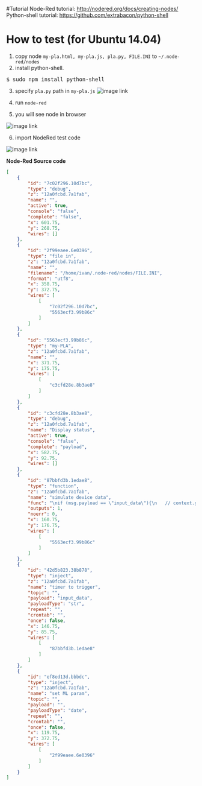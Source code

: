 #Tutorial
Node-Red tutorial: http://nodered.org/docs/creating-nodes/
Python-shell tutorial: https://github.com/extrabacon/python-shell

# How to test (for Ubuntu 14.04)
1. copy node `my-pla.html, my-pla.js, pla.py, FILE.INI` to `~/.node-red/nodes`
2. install python-shell. 
<pre>
$ sudo npm install python-shell
</pre>
3. specify `pla.py` path in `my-pla.js`
![image link](https://github.com/ivan0124/my-study/blob/master/NodeRed_PLA/image/20160825_1.png)

4. run `node-red`
5. you will see node in browser

![image link](https://github.com/ivan0124/my-study/blob/master/NodeRed_PLA/image/NodeRed_PLA_20160822.png)

6. import NodeRed test code

![image link](https://github.com/ivan0124/my-study/blob/master/NodeRed_PLA/image/NodeRed_PLA_20160822_1.png)

**Node-Red Source code**
```json
[
	{
		"id": "7c02f296.10d7bc",
		"type": "debug",
		"z": "12a0fcbd.7a1fab",
		"name": "",
		"active": true,
		"console": "false",
		"complete": "false",
		"x": 601.75,
		"y": 268.75,
		"wires": []
	},
	{
		"id": "2f99eaee.6e0396",
		"type": "file in",
		"z": "12a0fcbd.7a1fab",
		"name": "",
		"filename": "/home/ivan/.node-red/nodes/FILE.INI",
		"format": "utf8",
		"x": 358.75,
		"y": 372.75,
		"wires": [
			[
				"7c02f296.10d7bc",
				"5563ecf3.99b86c"
			]
		]
	},
	{
		"id": "5563ecf3.99b86c",
		"type": "my-PLA",
		"z": "12a0fcbd.7a1fab",
		"name": "",
		"x": 371.75,
		"y": 175.75,
		"wires": [
			[
				"c3cfd28e.8b3ae8"
			]
		]
	},
	{
		"id": "c3cfd28e.8b3ae8",
		"type": "debug",
		"z": "12a0fcbd.7a1fab",
		"name": "Display status",
		"active": true,
		"console": "false",
		"complete": "payload",
		"x": 582.75,
		"y": 92.75,
		"wires": []
	},
	{
		"id": "87bbfd3b.1edae8",
		"type": "function",
		"z": "12a0fcbd.7a1fab",
		"name": "simulate device data",
		"func": "\nif (msg.payload == \"input_data\"){\n   // context.global.input_T=0;\n   // context.global.input_H=0;\n    \n    if (typeof context.global.input_T == 'undefined'){\n        context.global.input_T = 0;\n    }\n    \n    if (typeof context.global.input_H == 'undefined'){\n        context.global.input_H = 0;\n    }\n    \n    //input_T\n    if (context.global.input_T > 100){\n        context.global.input_T = 0\n    }\n    else{\n        context.global.input_T += 5;\n    }\n    //input_H    \n    if (context.global.input_H > 100){\n        context.global.input_H = 0\n    }\n    else{\n        context.global.input_H += 10;\n    }\n    \n    msg.payload=context.global.input_T + \",\" + context.global.input_H\n}\nreturn msg;",
		"outputs": 1,
		"noerr": 0,
		"x": 160.75,
		"y": 176.75,
		"wires": [
			[
				"5563ecf3.99b86c"
			]
		]
	},
	{
		"id": "42d5b823.38b878",
		"type": "inject",
		"z": "12a0fcbd.7a1fab",
		"name": "timer to trigger",
		"topic": "",
		"payload": "input_data",
		"payloadType": "str",
		"repeat": "",
		"crontab": "",
		"once": false,
		"x": 146.75,
		"y": 85.75,
		"wires": [
			[
				"87bbfd3b.1edae8"
			]
		]
	},
	{
		"id": "ef8ed13d.bbbdc",
		"type": "inject",
		"z": "12a0fcbd.7a1fab",
		"name": "set ML param",
		"topic": "",
		"payload": "",
		"payloadType": "date",
		"repeat": "",
		"crontab": "",
		"once": false,
		"x": 119.75,
		"y": 372.75,
		"wires": [
			[
				"2f99eaee.6e0396"
			]
		]
	}
]
```


